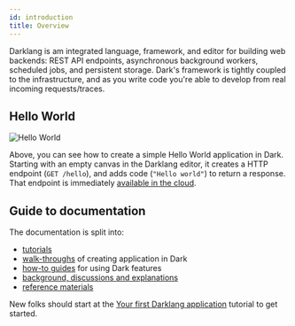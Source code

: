 ```yaml
---
id: introduction
title: Overview
---
```


Darklang is am integrated language, framework, and editor for building web backends:
REST API endpoints, asynchronous background workers, scheduled jobs, and persistent
storage. Dark's framework is tightly coupled to the infrastructure, and as you write
code you're able to develop from real incoming requests/traces.

## Hello World

![Hello World](/img/helloworld.gif)

Above, you can see how to create a simple Hello World application in Dark.  Starting
with an empty canvas in the Darklang editor, it creates a HTTP endpoint (`GET
/hello`), and adds code (`"Hello world"`) to return a response. That endpoint is
immediately [available in the cloud](https://ellen-helloworld3.builtwithdark.com/hello).

## Guide to documentation

The documentation is split into:

- [tutorials](./tutorials)
- [walk-throughs](./walk-throughs) of creating application in Dark
- [how-to guides](./how-to) for using Dark features
- [background, discussions and explanations](./discussion)
- [reference materials](./reference)

New folks should start at the [Your first Darklang application](./tutorials/first-dark-application) tutorial to get started.
